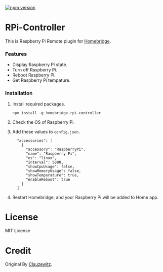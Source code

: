 [![npm version](https://badge.fury.io/js/homebridge-raspberrypi-remote.svg)](https://badge.fury.io/js/homebridge-raspberrypi-remote)

# RPi-Controller
This is Raspberry Pi Remote plugin for [Homebridge](https://github.com/nfarina/homebridge). 



### Features
* Display Raspberry Pi state.
* Turn off Raspberry Pi.
* Reboot Raspberry Pi.
* Get Raspberry Pi tempature.



### Installation
1. Install required packages.

   ```
   npm install -g homebridge-rpi-controller
   ```

2. Check the OS of Raspberry Pi.

3. Add these values to `config.json`.

    ```
      "accessories": [
        {
          "accessory": "RaspberryPi",
          "name": "Raspberry Pi",
          "os": "linux",
          "interval": 5000,
          "showCpuUsage": false,
          "showMemoryUsage": false,
          "showTemperature": true,
          "enableReboot": true
        }
      ]
    ```

4. Restart Homebridge, and your Raspberry Pi will be added to Home app.



# License
MIT License

# Credit

Original By [Clauzewitz](https://github.com/clauzewitz).
